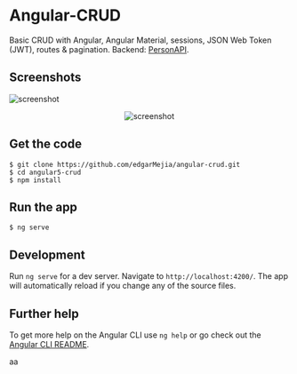 # Angular-CRUD

Basic CRUD with Angular, Angular Material, sessions, JSON Web Token (JWT), routes & pagination.
Backend: [PersonAPI](https://github.com/edgarMejia/PersonAPI).

## Screenshots

<p>
    <img src="/capturas/login.png" alt="screenshot" align="center">
</p>
<p align="center">
    <img src="/capturas/grid-v2.png" alt="screenshot" align="center">
</p>

## Get the code

```
$ git clone https://github.com/edgarMejia/angular-crud.git
$ cd angular5-crud
$ npm install
```

## Run the app

```
$ ng serve
```

## Development

Run `ng serve` for a dev server. Navigate to `http://localhost:4200/`. The app will automatically reload if you change any of the source files.

## Further help

To get more help on the Angular CLI use `ng help` or go check out the [Angular CLI README](https://github.com/angular/angular-cli/blob/master/README.md).

aa